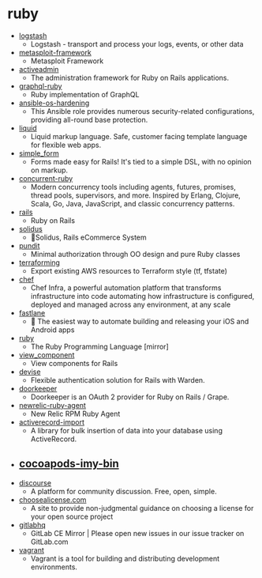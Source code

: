 # ruby
- [logstash](https://github.com/elastic/logstash)
  - Logstash - transport and process your logs, events, or other data
- [metasploit-framework](https://github.com/rapid7/metasploit-framework)
  - Metasploit Framework
- [activeadmin](https://github.com/activeadmin/activeadmin)
  - The administration framework for Ruby on Rails applications.
- [graphql-ruby](https://github.com/rmosolgo/graphql-ruby)
  - Ruby implementation of GraphQL
- [ansible-os-hardening](https://github.com/dev-sec/ansible-os-hardening)
  - This Ansible role provides numerous security-related configurations, providing all-round base protection.
- [liquid](https://github.com/Shopify/liquid)
  - Liquid markup language. Safe, customer facing template language for flexible web apps.
- [simple_form](https://github.com/heartcombo/simple_form)
  - Forms made easy for Rails! It's tied to a simple DSL, with no opinion on markup.
- [concurrent-ruby](https://github.com/ruby-concurrency/concurrent-ruby)
  - Modern concurrency tools including agents, futures, promises, thread pools, supervisors, and more. Inspired by Erlang, Clojure, Scala, Go, Java, JavaScript, and classic concurrency patterns.
- [rails](https://github.com/rails/rails)
  - Ruby on Rails
- [solidus](https://github.com/solidusio/solidus)
  - 🛒Solidus, Rails eCommerce System
- [pundit](https://github.com/varvet/pundit)
  - Minimal authorization through OO design and pure Ruby classes
- [terraforming](https://github.com/dtan4/terraforming)
  - Export existing AWS resources to Terraform style (tf, tfstate)
- [chef](https://github.com/chef/chef)
  - Chef Infra, a powerful automation platform that transforms infrastructure into code automating how infrastructure is configured, deployed and managed across any environment, at any scale
- [fastlane](https://github.com/fastlane/fastlane)
  - 🚀 The easiest way to automate building and releasing your iOS and Android apps
- [ruby](https://github.com/ruby/ruby)
  - The Ruby Programming Language [mirror]
- [view_component](https://github.com/github/view_component)
  - View components for Rails
- [devise](https://github.com/heartcombo/devise)
  - Flexible authentication solution for Rails with Warden.
- [doorkeeper](https://github.com/doorkeeper-gem/doorkeeper)
  - Doorkeeper is an OAuth 2 provider for Ruby on Rails / Grape.
- [newrelic-ruby-agent](https://github.com/newrelic/newrelic-ruby-agent)
  - New Relic RPM Ruby Agent
- [activerecord-import](https://github.com/zdennis/activerecord-import)
  - A library for bulk insertion of data into your database using ActiveRecord.
- [cocoapods-imy-bin](https://github.com/MeetYouDevs/cocoapods-imy-bin)
  - 
- [discourse](https://github.com/discourse/discourse)
  - A platform for community discussion. Free, open, simple.
- [choosealicense.com](https://github.com/github/choosealicense.com)
  - A site to provide non-judgmental guidance on choosing a license for your open source project
- [gitlabhq](https://github.com/gitlabhq/gitlabhq)
  - GitLab CE Mirror | Please open new issues in our issue tracker on GitLab.com
- [vagrant](https://github.com/hashicorp/vagrant)
  - Vagrant is a tool for building and distributing development environments.
